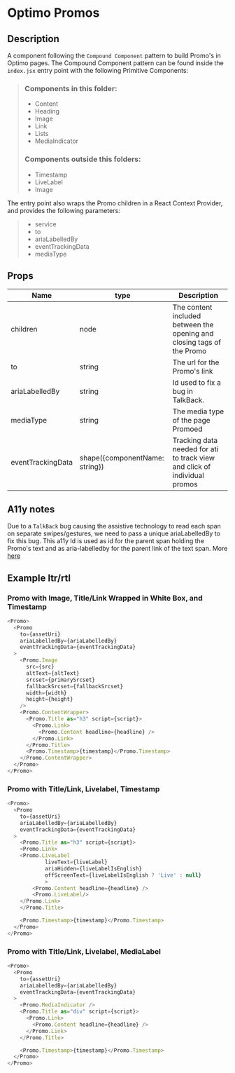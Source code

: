 # Optimo Promos

## Description

A component following the `Compound Component` pattern to build Promo's in Optimo pages.
The Compound Component pattern can be found inside the `index.jsx` entry point with the following Primitive Components:

> ### Components in this folder:
>
> - Content
> - Heading
> - Image
> - Link
> - Lists
> - MediaIndicator
>
> ### Components outside this folders:
>
> - Timestamp
> - LiveLabel
> - Image

The entry point also wraps the Promo children in a React Context Provider, and provides the following parameters:

> - service
> - to
> - ariaLabelledBy
> - eventTrackingData
> - mediaType

## Props

| Name              | type                           | Description                                                               |
| ----------------- | ------------------------------ | ------------------------------------------------------------------------- |
| children          | node                           | The content included between the opening and closing tags of the Promo    |
| to                | string                         | The url for the Promo's link                                              |
| ariaLabelledBy    | string                         | Id used to fix a bug in TalkBack.                                         |
| mediaType         | string                         | The media type of the page Promoed                                        |
| eventTrackingData | shape({componentName: string}) | Tracking data needed for ati to track view and click of individual promos |

## A11y notes

Due to a `TalkBack` bug causing the assistive technology to read each span on separate swipes/gestures, we need to pass a unique ariaLabelledBy to fix this bug. This a11y Id is used as id for the parent span holding the Promo's text and as aria-labelledby for the parent link of the text span.
More [here](https://github.com/bbc/simorgh/issues/9652)

## Example ltr/rtl

### Promo with Image, Title/Link Wrapped in White Box, and Timestamp

```javascript
<Promo>
  <Promo
    to={assetUri}
    ariaLabelledBy={ariaLabelledBy}
    eventTrackingData={eventTrackingData}
  >
    <Promo.Image
      src={src}
      altText={altText}
      srcset={primarySrcset}
      fallbackSrcset={fallbackSrcset}
      width={width}
      height={height}
    />
    <Promo.ContentWrapper>
      <Promo.Title as="h3" script={script}>
        <Promo.Link>
          <Promo.Content headline={headline} />
        </Promo.Link>
      </Promo.Title>
      <Promo.Timestamp>{timestamp}</Promo.Timestamp>
    </Promo.ContentWrapper>
  </Promo>
</Promo>
```

### Promo with Title/Link, Livelabel, Timestamp

```javascript
<Promo>
  <Promo
    to={assetUri}
    ariaLabelledBy={ariaLabelledBy}
    eventTrackingData={eventTrackingData}
  >
    <Promo.Title as="h3" script={script}>
    <Promo.Link>
    <Promo.LiveLabel
            liveText={liveLabel}
            ariaHidden={liveLabelIsEnglish}
            offScreenText={liveLabelIsEnglish ? 'Live' : null}
            >
        <Promo.Content headline={headline} />
        <Promo.LiveLabel/>
    </Promo.Link>
    </Promo.Title>

    <Promo.Timestamp>{timestamp}</Promo.Timestamp>
  </Promo>
</Promo>
```

### Promo with Title/Link, Livelabel, MediaLabel

```javascript
<Promo>
  <Promo
    to={assetUri}
    ariaLabelledBy={ariaLabelledBy}
    eventTrackingData={eventTrackingData}
  >
    <Promo.MediaIndicator />
    <Promo.Title as="div" script={script}>
      <Promo.Link>
        <Promo.Content headline={headline} />
      </Promo.Link>
    </Promo.Title>

    <Promo.Timestamp>{timestamp}</Promo.Timestamp>
  </Promo>
</Promo>
```
